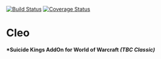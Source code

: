 [![Build Status](https://travis-ci.com/therice/Cleo.svg?branch=master)](https://travis-ci.com/therice/Cleo)
[![Coverage Status](https://coveralls.io/repos/github/therice/Cleo/badge.svg?branch=master)](https://coveralls.io/github/therice/Cleo?branch=master)

# Cleo
#### *Suicide Kings AddOn for **World of Warcraft** *(TBC Classic)*